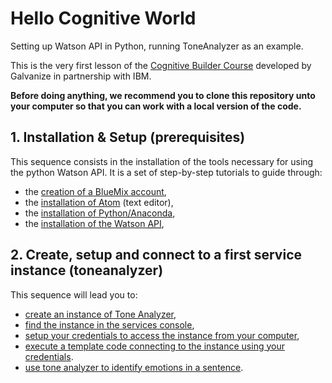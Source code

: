 # Hello Cognitive World

Setting up Watson API in Python, running ToneAnalyzer as an example.

This is the very first lesson of the [Cognitive Builder Course](http://cognitivebuilder.com/course/) developed by Galvanize in partnership with IBM.

**Before doing anything, we recommend you to clone this repository unto your computer so that you can work with a local version of the code.**

## 1. Installation & Setup (prerequisites)

This sequence consists in the installation of the tools necessary for using the python Watson API. It is a set of step-by-step tutorials to guide through:
- the [creation of a BlueMix account](prerequisites/0-bluemix_account.md),
- the [installation of Atom](prerequisites/1-atom_install.md) (text editor),
- the [installation of Python/Anaconda](prerequisites/2-anaconda_install.md),
- the [installation of the Watson <abbr title="Application Programming Interface">API</abbr>](prerequisites/3-watson_api.md),


## 2. Create, setup and connect to a first service instance (toneanalyzer)

This sequence will lead you to:
- [create an instance of Tone Analyzer](toneanalyzer/1-create_instance.md),
- [find the instance in the services console](toneanalyzer/2-find_your_instances.md),
- [setup your credentials to access the instance from your computer](toneanalyzer/3-setup_credentials.md),
- [execute a template code connecting to the instance using your credentials](toneanalyzer/4-hello_tone_analyzer.md).
- [use tone analyzer to identify emotions in a sentence](toneanalyzer/5-analyze_this.md).
